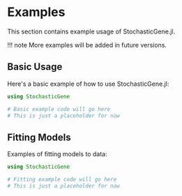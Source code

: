 # Examples

This section contains example usage of StochasticGene.jl.

!!! note
    More examples will be added in future versions.

## Basic Usage

Here's a basic example of how to use StochasticGene.jl:

```julia
using StochasticGene

# Basic example code will go here
# This is just a placeholder for now
```

## Fitting Models

Examples of fitting models to data:

```julia
using StochasticGene

# Fitting example code will go here
# This is just a placeholder for now
```
